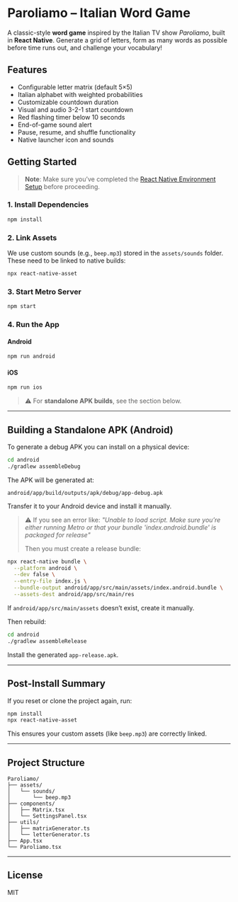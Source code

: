 # Paroliamo – Italian Word Game

A classic-style **word game** inspired by the Italian TV show _Paroliamo_, built in **React Native**. Generate a grid of letters, form as many words as possible before time runs out, and challenge your vocabulary!

## Features

- Configurable letter matrix (default 5×5)
- Italian alphabet with weighted probabilities
- Customizable countdown duration
- Visual and audio 3-2-1 start countdown
- Red flashing timer below 10 seconds
- End-of-game sound alert
- Pause, resume, and shuffle functionality
- Native launcher icon and sounds

## Getting Started

> **Note**: Make sure you’ve completed the [React Native Environment Setup](https://reactnative.dev/docs/environment-setup) before proceeding.

### 1. Install Dependencies

```bash
npm install
```

### 2. Link Assets

We use custom sounds (e.g., `beep.mp3`) stored in the `assets/sounds` folder. These need to be linked to native builds:

```bash
npx react-native-asset
```

### 3. Start Metro Server

```bash
npm start
```

### 4. Run the App

#### Android
```bash
npm run android
```

#### iOS
```bash
npm run ios
```

> ⚠️ For **standalone APK builds**, see the section below.

---

## Building a Standalone APK (Android)

To generate a debug APK you can install on a physical device:

```bash
cd android
./gradlew assembleDebug
```

The APK will be generated at:

```
android/app/build/outputs/apk/debug/app-debug.apk
```

Transfer it to your Android device and install it manually.

> ⚠️ If you see an error like:
> _"Unable to load script. Make sure you’re either running Metro or that your bundle 'index.android.bundle' is packaged for release"_
>
> Then you must create a release bundle:

```bash
npx react-native bundle \
  --platform android \
  --dev false \
  --entry-file index.js \
  --bundle-output android/app/src/main/assets/index.android.bundle \
  --assets-dest android/app/src/main/res
```

If `android/app/src/main/assets` doesn’t exist, create it manually.

Then rebuild:

```bash
cd android
./gradlew assembleRelease
```

Install the generated `app-release.apk`.

---

## Post-Install Summary

If you reset or clone the project again, run:

```bash
npm install
npx react-native-asset
```

This ensures your custom assets (like `beep.mp3`) are correctly linked.

---

## Project Structure

```
Paroliamo/
├── assets/
│   └── sounds/
│       └── beep.mp3
├── components/
│   ├── Matrix.tsx
│   └── SettingsPanel.tsx
├── utils/
│   ├── matrixGenerator.ts
│   └── letterGenerator.ts
├── App.tsx
└── Paroliamo.tsx
```

---

## License

MIT
